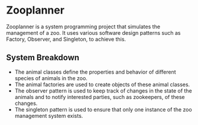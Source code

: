 # Zooplanner
Zooplanner is a system programming project that simulates the management of a zoo. 
It uses various software design patterns such as Factory, Observer, and Singleton, to achieve this. 

## System Breakdown
- The animal classes define the properties and behavior of different species of animals in the zoo.
- The animal factories are used to create objects of these animal classes.
- The observer pattern is used to keep track of changes in the state of the animals and to notify interested parties, such as zookeepers, of these changes. 
- The singleton pattern is used to ensure that only one instance of the zoo management system exists.
